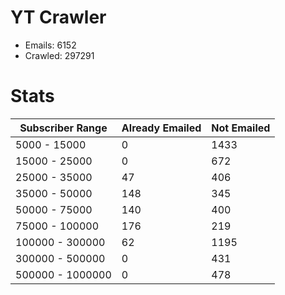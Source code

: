 # YT Crawler
- Emails: 6152
- Crawled: 297291

# Stats
| Subscriber Range  | Already Emailed | Not Emailed |
|-------|-------|-------|
| 5000 - 15000 | 0 | 1433 |
| 15000 - 25000 | 0 | 672 |
| 25000 - 35000 | 47 | 406 |
| 35000 - 50000 | 148 | 345 |
| 50000 - 75000 | 140 | 400 |
| 75000 - 100000 | 176 | 219 |
| 100000 - 300000 | 62 | 1195 |
| 300000 - 500000 | 0 | 431 |
| 500000 - 1000000 | 0 | 478 |
